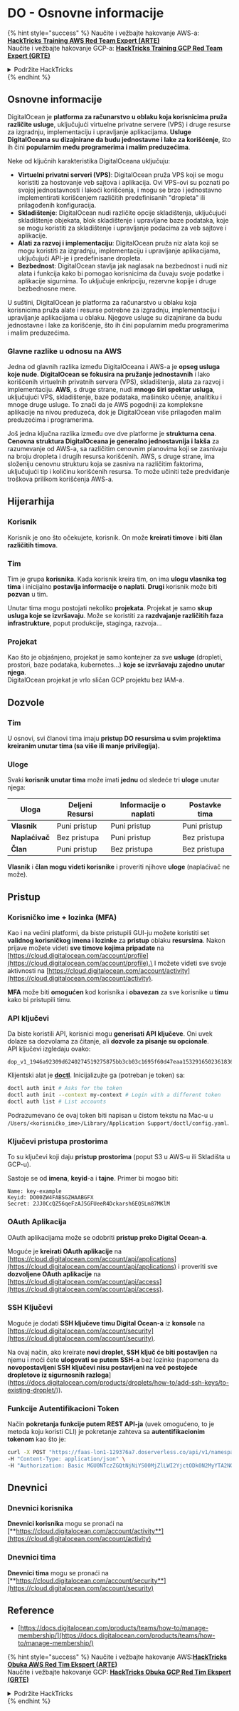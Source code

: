 # DO - Osnovne informacije

{% hint style="success" %}
Naučite i vežbajte hakovanje AWS-a: <img src="/.gitbook/assets/image.png" alt="" data-size="line">[**HackTricks Training AWS Red Team Expert (ARTE)**](https://training.hacktricks.xyz/courses/arte)<img src="/.gitbook/assets/image.png" alt="" data-size="line">\
Naučite i vežbajte hakovanje GCP-a: <img src="/.gitbook/assets/image (2).png" alt="" data-size="line">[**HackTricks Training GCP Red Team Expert (GRTE)**<img src="/.gitbook/assets/image (2).png" alt="" data-size="line">](https://training.hacktricks.xyz/courses/grte)

<details>

<summary>Podržite HackTricks</summary>

* Proverite [**planove pretplate**](https://github.com/sponsors/carlospolop)!
* **Pridružite se** 💬 [**Discord grupi**](https://discord.gg/hRep4RUj7f) ili [**telegram grupi**](https://t.me/peass) ili **pratite** nas na **Twitteru** 🐦 [**@hacktricks\_live**](https://twitter.com/hacktricks\_live)**.**
* **Podelite hakovanje trikova slanjem PR-ova na** [**HackTricks**](https://github.com/carlospolop/hacktricks) i [**HackTricks Cloud**](https://github.com/carlospolop/hacktricks-cloud) github repozitorijume.

</details>
{% endhint %}

## Osnovne informacije

DigitalOcean je **platforma za računarstvo u oblaku koja korisnicima pruža različite usluge**, uključujući virtuelne privatne servere (VPS) i druge resurse za izgradnju, implementaciju i upravljanje aplikacijama. **Usluge DigitalOceana su dizajnirane da budu jednostavne i lake za korišćenje**, što ih čini **popularnim među programerima i malim preduzećima**.

Neke od ključnih karakteristika DigitalOceana uključuju:

* **Virtuelni privatni serveri (VPS)**: DigitalOcean pruža VPS koji se mogu koristiti za hostovanje veb sajtova i aplikacija. Ovi VPS-ovi su poznati po svojoj jednostavnosti i lakoći korišćenja, i mogu se brzo i jednostavno implementirati korišćenjem različitih predefinisanih "dropleta" ili prilagođenih konfiguracija.
* **Skladištenje**: DigitalOcean nudi različite opcije skladištenja, uključujući skladištenje objekata, blok skladištenje i upravljane baze podataka, koje se mogu koristiti za skladištenje i upravljanje podacima za veb sajtove i aplikacije.
* **Alati za razvoj i implementaciju**: DigitalOcean pruža niz alata koji se mogu koristiti za izgradnju, implementaciju i upravljanje aplikacijama, uključujući API-je i predefinisane dropleta.
* **Bezbednost**: DigitalOcean stavlja jak naglasak na bezbednost i nudi niz alata i funkcija kako bi pomogao korisnicima da čuvaju svoje podatke i aplikacije sigurnima. To uključuje enkripciju, rezervne kopije i druge bezbednosne mere.

U suštini, DigitalOcean je platforma za računarstvo u oblaku koja korisnicima pruža alate i resurse potrebne za izgradnju, implementaciju i upravljanje aplikacijama u oblaku. Njegove usluge su dizajnirane da budu jednostavne i lake za korišćenje, što ih čini popularnim među programerima i malim preduzećima.

### Glavne razlike u odnosu na AWS

Jedna od glavnih razlika između DigitalOceana i AWS-a je **opseg usluga koje nude**. **DigitalOcean se fokusira na pružanje jednostavnih** i lako korišćenih virtuelnih privatnih servera (VPS), skladištenja, alata za razvoj i implementaciju. **AWS**, s druge strane, nudi **mnogo širi spektar usluga**, uključujući VPS, skladištenje, baze podataka, mašinsko učenje, analitiku i mnoge druge usluge. To znači da je AWS pogodniji za kompleksne aplikacije na nivou preduzeća, dok je DigitalOcean više prilagođen malim preduzećima i programerima.

Još jedna ključna razlika između ove dve platforme je **strukturna cena**. **Cenovna struktura DigitalOceana je generalno jednostavnija i lakša** za razumevanje od AWS-a, sa različitim cenovnim planovima koji se zasnivaju na broju dropleta i drugih resursa korišćenih. AWS, s druge strane, ima složeniju cenovnu strukturu koja se zasniva na različitim faktorima, uključujući tip i količinu korišćenih resursa. To može učiniti teže predviđanje troškova prilikom korišćenja AWS-a.

## Hijerarhija

### Korisnik

Korisnik je ono što očekujete, korisnik. On može **kreirati timove** i **biti član različitih timova**.

### **Tim**

Tim je grupa **korisnika**. Kada korisnik kreira tim, on ima **ulogu vlasnika tog tima** i inicijalno **postavlja informacije o naplati**. **Drugi** korisnik može biti **pozvan** u tim.

Unutar tima mogu postojati nekoliko **projekata**. Projekat je samo **skup usluga koje se izvršavaju**. Može se koristiti za **razdvajanje različitih faza infrastrukture**, poput produkcije, staginga, razvoja...

### Projekat

Kao što je objašnjeno, projekat je samo kontejner za sve **usluge** (dropleti, prostori, baze podataka, kubernetes...) **koje se izvršavaju zajedno unutar njega**.\
DigitalOcean projekat je vrlo sličan GCP projektu bez IAM-a.

## Dozvole

### Tim

U osnovi, svi članovi tima imaju **pristup DO resursima u svim projektima kreiranim unutar tima (sa više ili manje privilegija).**

### Uloge

Svaki **korisnik unutar tima** može imati **jednu** od sledeće tri **uloge** unutar njega:

| Uloga       | Deljeni Resursi | Informacije o naplati | Postavke tima |
| ---------- | ---------------- | ------------------- | ------------- |
| **Vlasnik**  | Puni pristup      | Puni pristup         | Puni pristup   |
| **Naplaćivač** | Bez pristupa        | Puni pristup         | Bez pristupa     |
| **Član** | Puni pristup      | Bez pristupa           | Bez pristupa     |

**Vlasnik** i **član mogu videti korisnike** i proveriti njihove **uloge** (naplaćivač ne može).

## Pristup

### Korisničko ime + lozinka (MFA)

Kao i na većini platformi, da biste pristupili GUI-ju možete koristiti set **validnog korisničkog imena i lozinke** za **pristup** oblaku **resursima**. Nakon prijave možete videti **sve timove kojima pripadate** na [https://cloud.digitalocean.com/account/profile](https://cloud.digitalocean.com/account/profile).\
I možete videti sve svoje aktivnosti na [https://cloud.digitalocean.com/account/activity](https://cloud.digitalocean.com/account/activity).

**MFA** može biti **omogućen** kod korisnika i **obavezan** za sve korisnike u **timu** kako bi pristupili timu.

### API ključevi

Da biste koristili API, korisnici mogu **generisati API ključeve**. Oni uvek dolaze sa dozvolama za čitanje, ali **dozvole za pisanje su opcionale**.\
API ključevi izgledaju ovako:
```
dop_v1_1946a92309d6240274519275875bb3cb03c1695f60d47eaa1532916502361836
```
Klijentski alat je [**doctl**](https://github.com/digitalocean/doctl#installing-doctl). Inicijalizujte ga (potreban je token) sa:
```bash
doctl auth init # Asks for the token
doctl auth init --context my-context # Login with a different token
doctl auth list # List accounts
```
Podrazumevano će ovaj token biti napisan u čistom tekstu na Mac-u u `/Users/<korisničko_ime>/Library/Application Support/doctl/config.yaml`.

### Ključevi pristupa prostorima

To su ključevi koji daju **pristup prostorima** (poput S3 u AWS-u ili Skladišta u GCP-u).

Sastoje se od **imenа**, **keyid**-a i **tajne**. Primer bi mogao biti:
```
Name: key-example
Keyid: DO00ZW4FABSGZHAABGFX
Secret: 2JJ0CcQZ56qeFzAJ5GFUeeR4Dckarsh6EQSLm87MKlM
```
### OAuth Aplikacija

OAuth aplikacijama može se odobriti **pristup preko Digital Ocean-a**.

Moguće je **kreirati OAuth aplikacije** na [https://cloud.digitalocean.com/account/api/applications](https://cloud.digitalocean.com/account/api/applications) i proveriti sve **dozvoljene OAuth aplikacije** na [https://cloud.digitalocean.com/account/api/access](https://cloud.digitalocean.com/account/api/access).

### SSH Ključevi

Moguće je dodati **SSH ključeve timu Digital Ocean-a** iz **konsole** na [https://cloud.digitalocean.com/account/security](https://cloud.digitalocean.com/account/security).

Na ovaj način, ako kreirate **novi droplet, SSH ključ će biti postavljen** na njemu i moći ćete **ulogovati se putem SSH-a** bez lozinke (napomena da **novopostavljeni SSH ključevi nisu postavljeni na već postojeće dropletove iz sigurnosnih razloga**](https://docs.digitalocean.com/products/droplets/how-to/add-ssh-keys/to-existing-droplet/)).

### Funkcije Autentifikacioni Token

Način **pokretanja funkcije putem REST API-ja** (uvek omogućeno, to je metoda koju koristi CLI) je pokretanje zahteva sa **autentifikacionim tokenom** kao što je:
```bash
curl -X POST "https://faas-lon1-129376a7.doserverless.co/api/v1/namespaces/fn-c100c012-65bf-4040-1230-2183764b7c23/actions/functionname?blocking=true&result=true" \
-H "Content-Type: application/json" \
-H "Authorization: Basic MGU0NTczZGQtNjNiYS00MjZlLWI2YjctODk0N2MyYTA2NGQ4OkhwVEllQ2t4djNZN2x6YjJiRmFGc1FERXBySVlWa1lEbUxtRE1aRTludXA1UUNlU2VpV0ZGNjNqWnVhYVdrTFg="
```
## Dnevnici

### Dnevnici korisnika

**Dnevnici korisnika** mogu se pronaći na [**https://cloud.digitalocean.com/account/activity**](https://cloud.digitalocean.com/account/activity)

### Dnevnici tima

**Dnevnici tima** mogu se pronaći na [**https://cloud.digitalocean.com/account/security**](https://cloud.digitalocean.com/account/security)

## Reference

* [https://docs.digitalocean.com/products/teams/how-to/manage-membership/](https://docs.digitalocean.com/products/teams/how-to/manage-membership/)

{% hint style="success" %}
Naučite i vežbajte hakovanje AWS:<img src="/.gitbook/assets/image.png" alt="" data-size="line">[**HackTricks Obuka AWS Red Tim Ekspert (ARTE)**](https://training.hacktricks.xyz/courses/arte)<img src="/.gitbook/assets/image.png" alt="" data-size="line">\
Naučite i vežbajte hakovanje GCP: <img src="/.gitbook/assets/image (2).png" alt="" data-size="line">[**HackTricks Obuka GCP Red Tim Ekspert (GRTE)**<img src="/.gitbook/assets/image (2).png" alt="" data-size="line">](https://training.hacktricks.xyz/courses/grte)

<details>

<summary>Podržite HackTricks</summary>

* Proverite [**planove pretplate**](https://github.com/sponsors/carlospolop)!
* **Pridružite se** 💬 [**Discord grupi**](https://discord.gg/hRep4RUj7f) ili [**telegram grupi**](https://t.me/peass) ili nas **pratite** na **Twitteru** 🐦 [**@hacktricks\_live**](https://twitter.com/hacktricks\_live)**.**
* **Podelite hakovanje trikove slanjem PR-ova na** [**HackTricks**](https://github.com/carlospolop/hacktricks) i [**HackTricks Cloud**](https://github.com/carlospolop/hacktricks-cloud) github repozitorijume.

</details>
{% endhint %}

